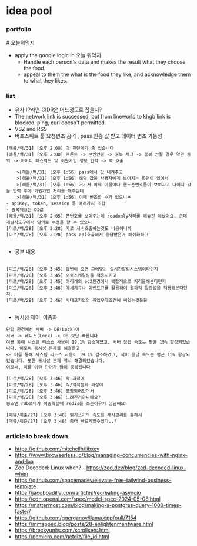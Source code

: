 # idea pool

### portfolio

\# 오늘뭐먹지

- apply the google logic in 오늘 뭐먹지
  - Handle each person's data and makes the result what they choose the food.
  - appeal to them the what is the food they like, and acknowledge them to what they likes.

### list

- 유사 IP라면 CIDR은 어느정도로 잡을지?
- The network link is successed, but from lineworld to khgb link is blocked. ping, curl doesn't permitted.
- VSZ and RSS
- 버프스위트 툴 요청변조 공격 , pass 인증 값 받고 데이터 변조 가능성
```
[헤올/백/31] [오후 2:00] 아 전단계가 좀 있습니다
[헤올/백/31] [오후 2:00] 프론트 -> 본인인증 -> 중복 체크 -> 중복 안될 경우 약관 동의 -> 아이디 패스워드 및 회원가입 정보 인력 -> 백 호출

    >[헤올/백/31] [오후 1:56] pass에서 값 내려주고
    >[헤올/백/31] [오후 1:56] 해당 값을 사용자에게 보여지는 화면이 있어서
    >[헤올/백/31] [오후 1:56] 거기서 이제 이름이나 핸드폰번호들이 보여지고 나머지 값들 입력 후에 회원가입 처리를 해주는데
    >[헤올/백/31] [오후 1:56] 이때 변조할 수가 있으니ㅉ
- apiKey, token, session 등 여러가지 조합
- 중복체크는 DI값
[헤올/백/31] [오후 2:05] 폰번호를 보여주는데 readonly처리를 해놓긴 해놨어요. 근데 개발자도구에서 임의로 수정을 할 수 있으니
[미르/백/28] [오후 2:28] 따로 서버호출하는것도 비용이니까
[미르/백/28] [오후 2:28] pass api호출해서 응답받은거 해쉬화하고


```
- 공부 내용
```

[미르/백/28] [오후 3:45] 답변이 오면 그에맞는 실시간알림시스템이라던지
[미르/백/28] [오후 3:45] 오토스케일링을 적용시키고
[미르/백/28] [오후 3:45] 여러개의 ec2환경에서 복합적으로 처리를해본다던지
[미르/백/28] [오후 3:46] 메세지큐나 이벤트큐를 활용하여 결과적 일관성을 적용해본다던지..
[미르/백/28] [오후 3:46] 빅테크기업의 취업우대조건에 써잇는것들을


```

- 동시성 제어, 이중화
```
단일 환경에선 서버 -> DB(Lock)이
서버 -> 레디스(Lock) -> DB 보단 빠릅니다
이를 통해 시스템 리소스 사용이 19.1% 감소하였고, 서버 응답 속도는 평균 15% 향상되었습니다. 이로써 동시성 문제를 해결하고
<- 이를 통해 시스템 리소스 사용이 19.1% 감소하였고, 서버 응답 속도는 평균 15% 향상되었습니다. 또한 동시성 문제 역시 해결되었습니다.
이로써, 이를 이런 단어가 많이 중복됩니다

[미르/백/28] [오후 3:46] 락 과정에
[미르/백/28] [오후 3:46] 직/역직렬화 과정이
[미르/백/28] [오후 3:46] 포함되어있어서
[미르/백/28] [오후 3:46] 느려진거아니에요?
평소엔 rdb쓰다가 이중화할때 redis를 쓰는이유가 궁금해요!

[매뜌/취준/27] [오후 3:48] 읽기쓰기의 속도를 캐시관리를 통해서
[매뜌/취준/27] [오후 3:48] 좀더 빠르게할수있다..?

```
### article to break down
- https://github.com/mitchellh/libxev
- https://www.browserless.io/blog/managing-concurrencies-with-nginx-and-lua
- Zed Decoded: Linux when? - https://zed.dev/blog/zed-decoded-linux-when
- https://github.com/spacemadev/elevate-free-tailwind-business-template
- https://jacobpadilla.com/articles/recreating-asyncio
- https://cdn.openai.com/spec/model-spec-2024-05-08.html
- https://mattermost.com/blog/making-a-postgres-query-1000-times-faster/
- https://github.com/ggerganov/llama.cpp/pull/7154
- https://mmapped.blog/posts/28-enlightenmentware.html
- https://breckyunits.com/scrollsets.html
- https://pcmicro.com/getdiz/file_id.html
